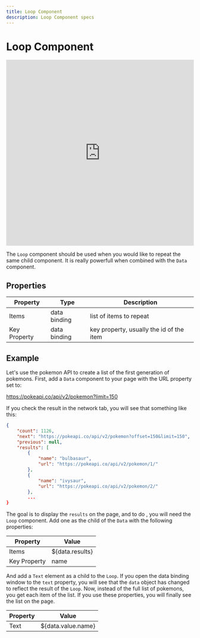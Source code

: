 ```yaml
---
title: Loop Component
description: Loop Component specs
---
```

# Loop Component

<iframe width="100%" height="500" src="https://www.youtube.com/embed/PRbmqvvCgyk" title="YouTube video player" frameborder="0" allow="accelerometer; autoplay; clipboard-write; encrypted-media; gyroscope; picture-in-picture" allowfullscreen></iframe>

The `Loop` component should be used when you would like to repeat the same child component. It is really powerfull when combined with the `Data` component.

## Properties

| Property | Type   | Description                       |
| -------- | ------ | --------------------------------- |
| Items     | data binding | list of items to repeat |
| Key Property     | data binding | key property, usually the id of the item |

## Example

Let's use the pokemon API to create a list of the first generation of pokemons. First, add a `Data` component to your page with the URL property set to:

https://pokeapi.co/api/v2/pokemon?limit=150

If you check the result in the network tab, you will see that something like this:

```json
{
    "count": 1126,
    "next": "https://pokeapi.co/api/v2/pokemon?offset=150&limit=150",
    "previous": null,
    "results": [
        {
            "name": "bulbasaur",
            "url": "https://pokeapi.co/api/v2/pokemon/1/"
        },
        {
            "name": "ivysaur",
            "url": "https://pokeapi.co/api/v2/pokemon/2/"
        },
        ...
}
```

The goal is to display the `results` on the page, and to do , you will need the `Loop` component. Add one as the child of the `Data` with the following properties:

| Property | Value   |
| -------- | ------ |
| Items     | ${data.results} |
| Key Property     | name |

And add a `Text` element as a child to the `Loop`. If you open the data binding window to the `text` property, you will see that the `data` object has changed to reflect the result of the `Loop`. Now, instead of the full list of pokemons, you get each item of the list. If you use these properties, you will finally see the list on the page.

| Property | Value   |
| -------- | ------ |
| Text     | ${data.value.name} |